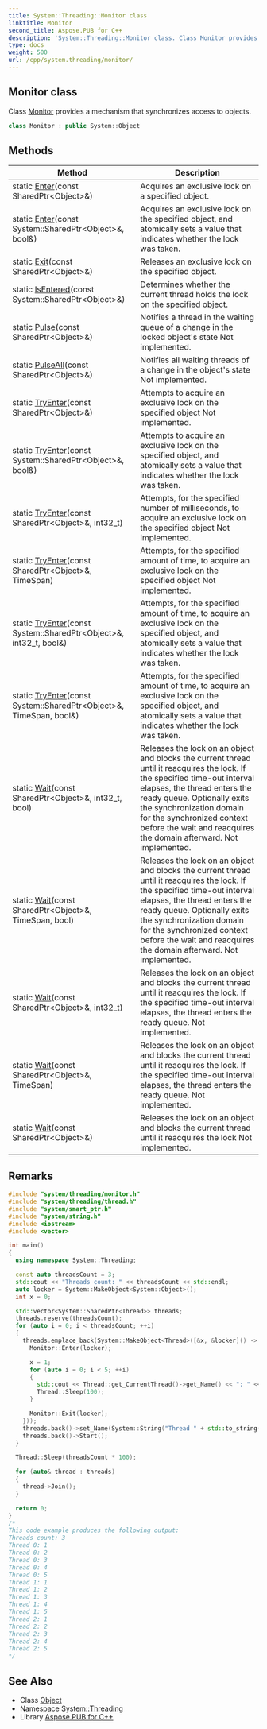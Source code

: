```yaml
---
title: System::Threading::Monitor class
linktitle: Monitor
second_title: Aspose.PUB for C++
description: 'System::Threading::Monitor class. Class Monitor provides a mechanism that synchronizes access to objects in C++.'
type: docs
weight: 500
url: /cpp/system.threading/monitor/
---
```

## Monitor class


Class [Monitor](./) provides a mechanism that synchronizes access to objects.

```cpp
class Monitor : public System::Object
```

## Methods

| Method | Description |
| --- | --- |
| static [Enter](./enter/)(const SharedPtr\<Object\>\&) | Acquires an exclusive lock on a specified object. |
| static [Enter](./enter/)(const System::SharedPtr\<Object\>\&, bool\&) | Acquires an exclusive lock on the specified object, and atomically sets a value that indicates whether the lock was taken. |
| static [Exit](./exit/)(const SharedPtr\<Object\>\&) | Releases an exclusive lock on the specified object. |
| static [IsEntered](./isentered/)(const System::SharedPtr\<Object\>\&) | Determines whether the current thread holds the lock on the specified object. |
| static [Pulse](./pulse/)(const SharedPtr\<Object\>\&) | Notifies a thread in the waiting queue of a change in the locked object's state Not implemented. |
| static [PulseAll](./pulseall/)(const SharedPtr\<Object\>\&) | Notifies all waiting threads of a change in the object's state Not implemented. |
| static [TryEnter](./tryenter/)(const SharedPtr\<Object\>\&) | Attempts to acquire an exclusive lock on the specified object Not implemented. |
| static [TryEnter](./tryenter/)(const System::SharedPtr\<Object\>\&, bool\&) | Attempts to acquire an exclusive lock on the specified object, and atomically sets a value that indicates whether the lock was taken. |
| static [TryEnter](./tryenter/)(const SharedPtr\<Object\>\&, int32_t) | Attempts, for the specified number of milliseconds, to acquire an exclusive lock on the specified object Not implemented. |
| static [TryEnter](./tryenter/)(const SharedPtr\<Object\>\&, TimeSpan) | Attempts, for the specified amount of time, to acquire an exclusive lock on the specified object Not implemented. |
| static [TryEnter](./tryenter/)(const System::SharedPtr\<Object\>\&, int32_t, bool\&) | Attempts, for the specified amount of time, to acquire an exclusive lock on the specified object, and atomically sets a value that indicates whether the lock was taken. |
| static [TryEnter](./tryenter/)(const System::SharedPtr\<Object\>\&, TimeSpan, bool\&) | Attempts, for the specified amount of time, to acquire an exclusive lock on the specified object, and atomically sets a value that indicates whether the lock was taken. |
| static [Wait](./wait/)(const SharedPtr\<Object\>\&, int32_t, bool) | Releases the lock on an object and blocks the current thread until it reacquires the lock. If the specified time-out interval elapses, the thread enters the ready queue. Optionally exits the synchronization domain for the synchronized context before the wait and reacquires the domain afterward. Not implemented. |
| static [Wait](./wait/)(const SharedPtr\<Object\>\&, TimeSpan, bool) | Releases the lock on an object and blocks the current thread until it reacquires the lock. If the specified time-out interval elapses, the thread enters the ready queue. Optionally exits the synchronization domain for the synchronized context before the wait and reacquires the domain afterward. Not implemented. |
| static [Wait](./wait/)(const SharedPtr\<Object\>\&, int32_t) | Releases the lock on an object and blocks the current thread until it reacquires the lock. If the specified time-out interval elapses, the thread enters the ready queue. Not implemented. |
| static [Wait](./wait/)(const SharedPtr\<Object\>\&, TimeSpan) | Releases the lock on an object and blocks the current thread until it reacquires the lock. If the specified time-out interval elapses, the thread enters the ready queue. Not implemented. |
| static [Wait](./wait/)(const SharedPtr\<Object\>\&) | Releases the lock on an object and blocks the current thread until it reacquires the lock Not implemented. |
## Remarks



```cpp
#include "system/threading/monitor.h"
#include "system/threading/thread.h"
#include "system/smart_ptr.h"
#include "system/string.h"
#include <iostream>
#include <vector>

int main()
{
  using namespace System::Threading;

  const auto threadsCount = 3;
  std::cout << "Threads count: " << threadsCount << std::endl;
  auto locker = System::MakeObject<System::Object>();
  int x = 0;

  std::vector<System::SharedPtr<Thread>> threads;
  threads.reserve(threadsCount);
  for (auto i = 0; i < threadsCount; ++i)
  {
    threads.emplace_back(System::MakeObject<Thread>([&x, &locker]() -> void {
      Monitor::Enter(locker);

      x = 1;
      for (auto i = 0; i < 5; ++i)
      {
        std::cout << Thread::get_CurrentThread()->get_Name() << ": " << x++ << std::endl;
        Thread::Sleep(100);
      }

      Monitor::Exit(locker);
    }));
    threads.back()->set_Name(System::String("Thread " + std::to_string(i)));
    threads.back()->Start();
  }

  Thread::Sleep(threadsCount * 100);

  for (auto& thread : threads)
  {
    thread->Join();
  }

  return 0;
}
/*
This code example produces the following output:
Threads count: 3
Thread 0: 1
Thread 0: 2
Thread 0: 3
Thread 0: 4
Thread 0: 5
Thread 1: 1
Thread 1: 2
Thread 1: 3
Thread 1: 4
Thread 1: 5
Thread 2: 1
Thread 2: 2
Thread 2: 3
Thread 2: 4
Thread 2: 5
*/
```

## See Also

* Class [Object](../../system/object/)
* Namespace [System::Threading](../)
* Library [Aspose.PUB for C++](../../)
